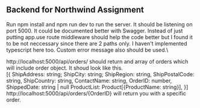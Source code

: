 ## Backend for Northwind Assignment
Run npm install and npm run dev to run the server. It should be listening on port 5000.
It could be documented better with Swagger. Instead of just putting app.use route middleware should help the code better but I found it to be not neccessary since there are 2 paths only. I haven't implemented typescript here too. Custom error message also should be used.\

http://localhost:5000/api/orders/ should return and array of orders which will include order object. It shoud look like this.\
   [{
   ShipAddress: string;
   ShipCity: string;
   ShipRegion: string,
   ShipPostalCode: string,
   ShipCountry: string,
   ContactName: string,
   OrderID: number,
   ShippedDate: string | null
   ProductList: Product[{ProductName: string}],
   }]
   http://localhost:5000/api/orders/{OrderID} will return you with a specific order.
